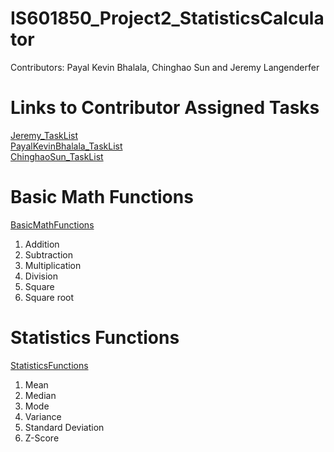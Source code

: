 # IS601850_Project2_StatisticsCalculator

Contributors: Payal Kevin Bhalala, Chinghao Sun and Jeremy Langenderfer

# Links to Contributor Assigned Tasks
[Jeremy_TaskList](https://github.com/jderfer31/IS601850_Project2_StatisticsCalculator/blob/master/ContributorTasks/Jeremy_TaskList.md)  
[PayalKevinBhalala_TaskList](https://github.com/jderfer31/IS601850_Project2_StatisticsCalculator/blob/master/ContributorTasks/PayalKevinBhalala_TaskList.md)  
[ChinghaoSun_TaskList](https://github.com/jderfer31/IS601850_Project2_StatisticsCalculator/blob/master/ContributorTasks/ChinghaoSun_TaskList.md)

# Basic Math Functions
[BasicMathFunctions](https://github.com/jderfer31/IS601850_Project2_StatisticsCalculator/tree/master/Calculator)  

  1. Addition
  2. Subtraction
  3. Multiplication
  4. Division
  5. Square
  6. Square root
  
 # Statistics Functions
 [StatisticsFunctions](https://github.com/jderfer31/IS601850_Project2_StatisticsCalculator/tree/master/Statistics)
 
  1. Mean
  2. Median
  3. Mode
  4. Variance
  5. Standard Deviation
  6. Z-Score
